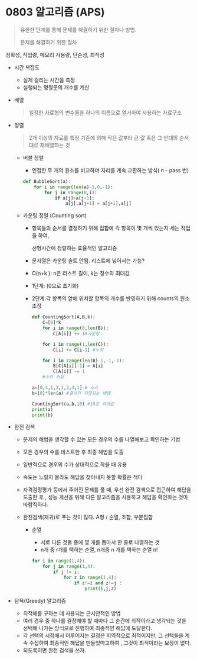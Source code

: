 # 0803 알고리즘 (APS)

> 유한한 단계를 통해 문제를 해결하기 위한 절차나 방법. 
>
> 문제를 해결하기 위한 절차

정확성, 작업량, 메모리 사용량, 단순성, 최적성

* 시간 복잡도 

  - 실제 걸리는 시간을 측정
  - 실행되는 명령문의 개수를 계산

  



- 배열 

  > 일정한 자료형의 변수들을 하나의 이름으로 열거하여 사용하는 자료구조

- 정렬

  > 2개 이상의 자료를 특정 기준에 의해 작은 값부터 큰 값 혹은 그 반대의 순서대로 재배열하는 것

  - 버블 정렬

    - 인접한 두 개의 원소를 비교하며 자리를 계속 교환하는 방식( n - pass 번)

    ```python
    def BubbleSort(a):
        for i in range(len(a)-1,0,-1):
            for j in range(0,i):
                if a[j]>a[j+1]:
                    a[j],a[j+1] = a[j+1],a[j]
    ```

  - 카운팅 정렬 (Counting sort)

    - 항목들의 순서를 결정하기 위해 집합에 각 항목이 몇 개씩 있는지 세는 작업을 하여,

      선형시간에 정렬하는 효율적인 알고리즘

    - 문자열은 카운팅 솔트 안됨. 리스트에 넣어서는 가능?

    - O(n+k ): n은 리스트 길이, k는 정수의 최대값

    - 1단계: (0으로 초기화)

    - 2단계:각 항목의 앞에 위치할 항목의 개수를 반영하기 위해 counts의 원소 조정

      ```python
      def CountingSort(A,B,k):
          C=[0]*k
          for i in range(0,len(B)):
              C[A[i]] += 1#카운팅
      
          for i in range(1,len(C)):
              C[i] += C[i-1] #누적
      
          for i in range(len(B)-1,-1,-1):
              B[C[A[i]]-1] = A[i]
              C[A[i]] -= 1
          #소트 저장
      
      a=[0,4,1,3,1,2,4,1] # 소스
      b=[0]*len(a) #결과가 저장되는 배열
      
      CountingSort(a,b,10) #10은 최대값
      print(a)
      print(b)
      
      ```

      

- 완전 검색

  - 문제의 해법을 생각할 수 있는 모든 경우의 수를 나열해보고 확인하는 기법

  - 모든 경우의 수를 테스트한 후 최종 해법을 도출

  - 일반적으로 경우의 수가 상대적으로 작을 때 유용

  - 속도는 느릴지 몰라도 해답을 찾아내지 못할 확률은 적다

  - 자격검정평가 등에서 주어진 문제를 풀 때, 우선 완전 검색으로 접근하여 해답을 도출한 후 , 성능 개선을 위해 다른 알고리즘을 사용하고 해답을 확인하는 것이 바람직하다.

  - 완전검색(재귀)로 푸는 것이 많다. A형 / 순열, 조합, 부분집합 

    - 순열

      - 서로 다른 것들 중에 몇 개를 뽑아서 한 줄로 나열하는 것
      - n개 중 r개를 택하는 순열, n개중 n 개를 택하는 순열 n!

      ```python
      for i in range(1,4):
          for j in range(1,4):
              if j != i:
                  for z in range(1,4):
                      if z!=i and z!=j :
                          print(i,j,z)
      ```

- 탐욕(Greedy) 알고리즘

  - 최적해를 구하는 데 사용되는 근시안적인 방법
  - 여러 경우 중 하나를 결정해야 할 때마다 그 순간에 최적이라고 생각되는 것을 선택해 나가는 방식으로 진행하여 최종적인 해답에 도달한다.
  - 각 선택의 시점에서 이루어지는 결정은 지역적으로 최적이지만,  그 선택들을 계속 수집하여 최종적인 해답을 만들었따고하여 , 그것이 최적이라는 보장이 없다.
  - 되도록이면 완전 검색을 쓰자.